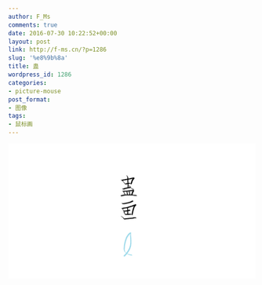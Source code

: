 ```yaml
---
author: F_Ms
comments: true
date: 2016-07-30 10:22:52+00:00
layout: post
link: http://f-ms.cn/?p=1286
slug: '%e8%9b%8a'
title: 蛊
wordpress_id: 1286
categories:
- picture-mouse
post_format:
- 图像
tags:
- 鼠标画
---
```


![20160729_蛊画](/img/post/wp/2016/07/20160729_蛊画.png)
